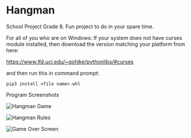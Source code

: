 # Hangman
School Project Grade 8. Fun project to do in your spare time.


For all of you who are on Windows:
  If your system does not have curses module installed, then download the version matching your platform from here:

https://www.lfd.uci.edu/~gohlke/pythonlibs/#curses

  and then run this in command prompt:

```pip3 install <file name>.whl```

Program Screenshots

![Hangman Game](./screenshots/hangman_game.png)

![Hangman Rules](./screenshots/rules.png)

![Game Over Screen](./screenshots/game_over.png)
